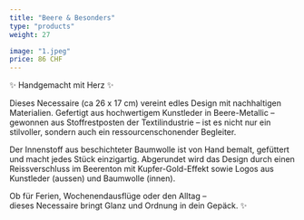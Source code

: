 ```yaml
---
title: "Beere & Besonders"
type: "products"
weight: 27

image: "1.jpeg"
price: 86 CHF
---
```


✨ Handgemacht mit Herz ✨

Dieses Necessaire (ca 26 x 17 cm) vereint edles Design mit nachhaltigen Materialien. Gefertigt aus hochwertigem Kunstleder in Beere-Metallic – gewonnen aus Stoffrestposten der Textilindustrie – ist es nicht nur ein stilvoller, sondern auch ein ressourcenschonender Begleiter.

Der Innenstoff aus beschichteter Baumwolle ist von Hand bemalt, gefüttert und macht jedes Stück einzigartig. Abgerundet wird das Design durch einen Reissverschluss im Beerenton mit Kupfer-Gold-Effekt sowie Logos aus Kunstleder (aussen) und Baumwolle (innen).

Ob für Ferien, Wochenendausflüge oder den Alltag –  
dieses Necessaire bringt Glanz und Ordnung in dein Gepäck. ✨
